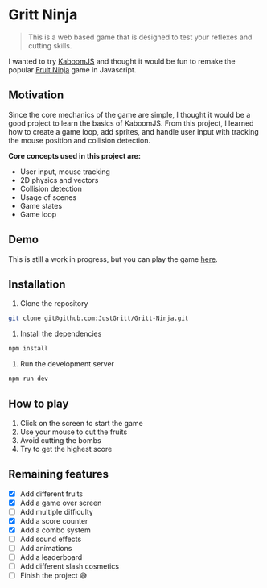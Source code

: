 # Gritt Ninja

>This is a web based game that is designed to test your reflexes and cutting skills.

I wanted to try [KaboomJS](https://kaboomjs.com/) and thought it would be fun to remake the popular [Fruit Ninja](https://fruitninja.com/) game in Javascript.

## Motivation

Since the core mechanics of the game are simple, I thought it would be a good project to learn the basics of KaboomJS. From this project, I learned how to create a game loop, add sprites, and handle user input with tracking the mouse position and collision detection.

**Core concepts used in this project are:**

- User input, mouse tracking
- 2D physics and vectors
- Collision detection
- Usage of scenes
- Game states
- Game loop

## Demo

This is still a work in progress, but you can play the game [here](https://gritt-ninja.vercel.app/).

## Installation

1. Clone the repository

```bash
git clone git@github.com:JustGritt/Gritt-Ninja.git
```

1. Install the dependencies

```bash
npm install
```

1. Run the development server

```bash
npm run dev
```

## How to play

1. Click on the screen to start the game
2. Use your mouse to cut the fruits
3. Avoid cutting the bombs
4. Try to get the highest score

## Remaining features

- [x] Add different fruits
- [x] Add a game over screen
- [ ] Add multiple difficulty
- [x] Add a score counter
- [x] Add a combo system
- [ ] Add sound effects
- [ ] Add animations
- [ ] Add a leaderboard
- [ ] Add different slash cosmetics
- [ ] Finish the project 😅
